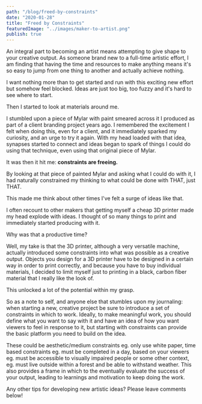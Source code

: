 ```yaml
---
path: "/blog/freed-by-constraints"
date: "2020-01-28"
title: "Freed by Constraints"
featuredImage: "../images/maker-to-artist.png"
publish: true
---
```


An integral part to becoming an artist means attempting to give shape to your creative output. As someone brand new to a full-time artistic effort, I am finding that having the time and resources to make anything means it's so easy to jump from one thing to another and actually achieve nothing.

I want nothing more than to get started and run with this exciting new effort but somehow feel blocked. Ideas are just too big, too fuzzy and it's hard to see where to start.

Then I started to look at materials around me.

I stumbled upon a piece of Mylar with paint smeared across it I produced as part of a client branding project years ago. I remembered the excitement I felt when doing this, even for a client, and it immediately sparked my curiosity, and an urge to try it again. With my head loaded with that idea, synapses started to connect and ideas began to spark of things I could do using that technique, even using that original piece of Mylar.

It was then it hit me: **constraints are freeing.**

By looking at that piece of painted Mylar and asking what I could do with it, I had naturally constrained my thinking to what could be done with THAT, just THAT.

This made me think about other times I've felt a surge of ideas like that.

I often recount to other makers that getting myself a cheap 3D printer made my head explode with ideas. I thought of so many things to print and immediately started producing with it.

Why was that a productive time?

Well, my take is that the 3D printer, although a very versatile machine, actually introduced some constraints into what was possible as a creative output. Objects you design for a 3D printer have to be designed in a certain way in order to print correctly, and because you have to buy individual materials, I decided to limit myself just to printing in a black, carbon fiber material that I really like the look of.

This unlocked a lot of the potential within my grasp.

So as a note to self, and anyone else that stumbles upon my journaling: when starting a new, creative project be sure to introduce a set of constraints in which to work. Ideally, to make meaningful work, you should define what you want to say with it and have an idea of how you want viewers to feel in response to it, but starting with constraints can provide the basic platform you need to build on the idea.

These could be aesthetic/medium constraints eg. only use white paper, time based constraints eg. must be completed in a day, based on your viewers eg. must be accessible to visually impaired people or some other context, eg. must live outside within a forest and be able to withstand weather.
This also provides a frame in which to the eventually evaluate the success of your output, leading to learnings and motivation to keep doing the work.

Any other tips for developing new artistic ideas? Please leave comments below!
